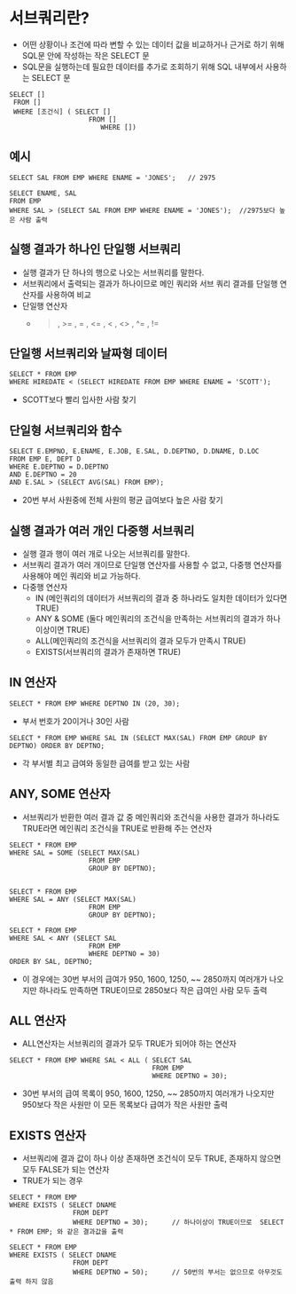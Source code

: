 # 서브쿼리란?
- 어떤 상황이나 조건에 따라 변할 수 있는 데이터 값을 비교하거나 근거로 하기 위해 SQL문 안에 작성하는 작은 SELECT 문
- SQL문을 실행하는데 필요한 데이터를 추가로 조회하기 위해 SQL 내부에서 사용하는 SELECT 문
```
SELECT []
 FROM []
 WHERE [조건식] ( SELECT []
                    FROM []
                       WHERE [])
```

## 예시
```
SELECT SAL FROM EMP WHERE ENAME = 'JONES';   // 2975

SELECT ENAME, SAL
FROM EMP
WHERE SAL > (SELECT SAL FROM EMP WHERE ENAME = 'JONES');  //2975보다 높은 사람 출력
```

## 실행 결과가 하나인 단일행 서브쿼리
- 실행 결과가 단 하나의 행으로 나오는 서브쿼리를 말한다.
- 서브쿼리에서 출력되는 결과가 하나이므로 메인 쿼리와 서브 쿼리 결과를 단일행 연산자를 사용하여 비교
- 단일행 연산자
  - > , >= , = , <= , < , <> , ^= , !=
 
## 단일행 서브쿼리와 날짜형 데이터
```
SELECT * FROM EMP
WHERE HIREDATE < (SELECT HIREDATE FROM EMP WHERE ENAME = 'SCOTT');
```
- SCOTT보다 빨리 입사한 사람 찾기

## 단일형 서브쿼리와 함수
```
SELECT E.EMPNO, E.ENAME, E.JOB, E.SAL, D.DEPTNO, D.DNAME, D.LOC
FROM EMP E, DEPT D
WHERE E.DEPTNO = D.DEPTNO
AND E.DEPTNO = 20
AND E.SAL > (SELECT AVG(SAL) FROM EMP);
```
- 20번 부서 사원중에 전체 사원의 평균 급여보다 높은 사람 찾기

## 실행 결과가 여러 개인 다중행 서브쿼리
- 실행 결과 행이 여러 개로 나오는 서브쿼리를 말한다.
- 서브쿼리 결과가 여러 개이므로 단일행 연산자를 사용할 수 없고, 다중행 연산자를 사용해야 메인 쿼리와 비교 가능하다.
- 다중행 연산자
  - IN (메인쿼리의 데이터가 서브쿼리의 결과 중 하나라도 일치한 데이터가 있다면 TRUE)
  - ANY & SOME (둘다 메인쿼리의 조건식을 만족하는 서브쿼리의 결과가 하나 이상이면 TRUE)
  - ALL(메인쿼리의 조건식을 서브쿼리의 결과 모두가 만족시 TRUE)
  - EXISTS(서브쿼리의 결과가 존재하면 TRUE)
  
## IN 연산자
```
SELECT * FROM EMP WHERE DEPTNO IN (20, 30);
```
- 부서 번호가 20이거나 30인 사람

```
SELECT * FROM EMP WHERE SAL IN (SELECT MAX(SAL) FROM EMP GROUP BY DEPTNO) ORDER BY DEPTNO;
```
- 각 부서별 최고 급여와 동일한 급여를 받고 있는 사람

## ANY, SOME 연산자
- 서브쿼리가 반환한 여러 결과 값 중 메인쿼리와 조건식을 사용한 결과가 하나라도 TRUE라면 메인쿼리 조건식을 TRUE로 반환해 주는 연산자
```
SELECT * FROM EMP
WHERE SAL = SOME (SELECT MAX(SAL) 
                    FROM EMP
                    GROUP BY DEPTNO);
                    

SELECT * FROM EMP
WHERE SAL = ANY (SELECT MAX(SAL) 
                    FROM EMP
                    GROUP BY DEPTNO);
```
```
SELECT * FROM EMP
WHERE SAL < ANY (SELECT SAL 
                    FROM EMP
                    WHERE DEPTNO = 30)
ORDER BY SAL, DEPTNO;
```
- 이 경우에는 30번 부서의 급여가 950, 1600, 1250, ~~ 2850까지 여러개가 나오지만 하나라도 만족하면 TRUE이므로 2850보다 작은 급여인 사람 모두 출력

## ALL 연산자
- ALL연산자는 서브쿼리의 결과가 모두 TRUE가 되어야 하는 연산자
```
SELECT * FROM EMP WHERE SAL < ALL ( SELECT SAL
                                    FROM EMP
                                    WHERE DEPTNO = 30);
```
- 30번 부서의 급여 목록이 950, 1600, 1250, ~~ 2850까지 여러개가 나오지만 950보다 작은 사원만 이 모든 목록보다 급여가 작은 사원만 출력

## EXISTS 연산자
- 서브쿼리에 결과 값이 하나 이상 존재하면 조건식이 모두 TRUE, 존재하지 않으면 모두 FALSE가 되는 연산자
- TRUE가 되는 경우
```
SELECT * FROM EMP
WHERE EXISTS ( SELECT DNAME
                FROM DEPT
                WHERE DEPTNO = 30);      // 하나이상이 TRUE이므로  SELECT * FROM EMP; 와 같은 결과값을 출력                
                
SELECT * FROM EMP
WHERE EXISTS ( SELECT DNAME
                FROM DEPT
                WHERE DEPTNO = 50);      // 50번의 부서는 없으므로 아무것도 출력 하지 않음
```
